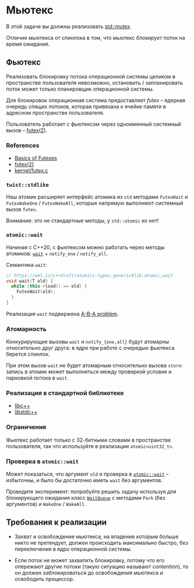 # Мьютекс

В этой задаче вы должны реализовать [std::mutex](https://ru.cppreference.com/w/cpp/thread/mutex).

Отличие мьютекса от спинлока в том, что мьютекс _блокирует_ поток на время ожидания.

## Фьютекс

Реализовать блокировку потока операционной системы целиком в пространстве пользователя невозможно, остановить / запланировать поток может только планировщик операционной системы.

Для блокировок операционная система предоставляет _futex_ – ядерная очередь спящих потоков, которая привязана к ячейке памяти в адресном пространстве пользователя.

Пользователь работает с фьютексом через одноименный системный вызов – [futex(2)](http://man7.org/linux/man-pages/man2/futex.2.html).

### References

- [Basics of Futexes](https://eli.thegreenplace.net/2018/basics-of-futexes/)
- [futex(2)](http://man7.org/linux/man-pages/man2/futex.2.html)
- [kernel/futex.c](https://github.com/torvalds/linux/blob/master/kernel/futex.c)

### `twist::stdlike`

Наш атомик расширяет интерфейс атомика из `std` методами `FutexWait` и `FutexWakeOne` / `FutexWakeAll`, которые напрямую выполняют системный вызов `futex`.

Внимание: это не стандартные методы, у `std::atomic` их нет!

### `atomic::wait`

Начиная с С++20, с фьютексом можно работать через методы атомиков: [`wait`](https://en.cppreference.com/w/cpp/atomic/atomic/wait) + `notify_one` / `notify_all`.

Семантика `wait`:

```cpp
// https://eel.is/c++draft/atomics.types.generic#lib:atomic,wait
void wait(T old) {
  while (this->load() == old) {
    FutexWait(old);
  }   
}
```

Реализация `wait` подвержена [A-B-A problem](https://en.wikipedia.org/wiki/ABA_problem).

### Атомарность

Конкурирующие вызовы `wait` и `notify_{one,all}` будут атомарны относительно друг друга: в ядре при работе с очередью фьютекса берется спинлок.

При этом вызов `wait` не будет атомарным относительно вызова `store`: запись в атомик может выполниться между проверкой условия и парковкой потока в `wait`.

### Реализация в стандартной библиотеке

- [libc++](https://github.com/llvm/llvm-project/blob/main/libcxx/src/atomic.cpp)
- [libstdc++](https://github.com/gcc-mirror/gcc/blob/master/libstdc%2B%2B-v3/include/bits/atomic_wait.h)

### Ограничения

Фьютекс работает только с 32-битными словами в пространстве пользователя, так что используйте в реализации `atomic<uint32_t>`.

### Проверка в `atomic::wait`

Может показаться, что аргумент `old` и проверка в [`atomic::wait`](https://en.cppreference.com/w/cpp/atomic/atomic/wait) – избыточны, и было бы достаточно иметь `wait` без аргументов.

Проведите эксперимент: попробуйте решить задачу используя для блокирующего ожидания класс [`WaitQueue`](wait_queue.hpp) с методами `Park` (без аргументов) и `WakeOne` / `WakeAll`.


## Требования к реализации

* Захват и освобождение мьютекса, на владение которым больше никто не претендует, должен происходить максимально быстро, без переключения в ядро операционной системы.

* Если поток не может захватить блокировку, потому что его опережают другие потоки (такую ситуацию называют _contention_), то он должен _заблокироваться_ до освобождения мьютекса и освободить процессор.
